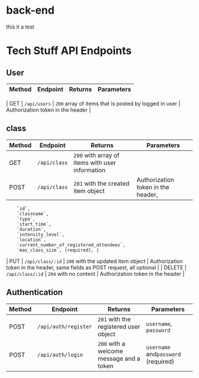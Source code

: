# back-end

this it a test 

# Tech Stuff API Endpoints

## User

| Method | Endpoint                                  | Returns                                                         | Parameters                                                                                                     |
| ------ | ----------------------------------------- | --------------------------------------------------------------- | -------------------------------------------------------------------------------------------------------------- |

| GET    | `/api/users`                 | `200` array of items that is posted by logged in user           | Authorization token in the header                                                                              |


## class

| Method | Endpoint         | Returns                                         | Parameters                                                                                                                                           |
| ------ | ---------------- | ----------------------------------------------- | ---------------------------------------------------------------------------------------------------------------------------------------------------- |
| GET    | `/api/class`     | `200` with array of items with user information | 
| POST   | `/api/class`     | `201` with the created item object              | Authorization token in the header,         
        `id`,        
        `classname`,
        `type`,
        `start_time`,
        `duration`,
        `intensity_level`,
        `location`,
        `current_number_of_registered_attendees`,
        `max_class_size`, (required), |
| PUT  | `/api/class/:id` | `200` with the updated item object              | Authorization token in the header, same fields as POST request, all optional                                                                         |
| DELETE | `/api/class/:id` | `204` with no content                           | Authorization token in the header                                                                                                                    |

## Authentication

| Method | Endpoint        | Returns                                  | Parameters                                                                                                                               |
| ------ | --------------- | ---------------------------------------- | ---------------------------------------------------------------------------------------------------------------------------------------- |
| POST   | `/api/auth/register` | `201` with the registered user object    | `username`, `password` 
| POST   | `/api/auth/login`    | `200` with a welcome message and a token | `username` and`password` (required)                                                                                                     |
